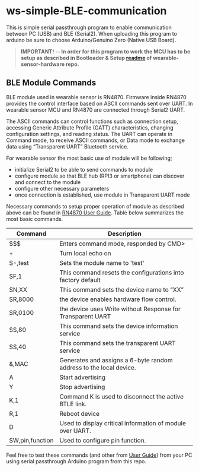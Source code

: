# ws-simple-BLE-communication

This is simple serial passthrough program to enable communication between PC (USB) and BLE (Serial2). When uploading this program to arduino be sure to choose Arduino/Genuino Zero (Native USB Board).

>**IMPORTANT! -- In order for this program to work the MCU has to be setup as described in Bootloader & Setup [readme](https://github.com/inovatink/wearable-sensor-hardware/tree/master/Bootloader%20%26%20Setup) of wearable-sensor-hardware repo.**

## BLE Module Commands

BLE module used in wearable sensor is RN4870. Firmware inside RN4870 provides the control interface based on ASCII commands sent over
UART. In wearable sensor MCU and RN4870 are connected through Serial2 UART.

The ASCII commands can control functions such as connection setup, accessing Generic Attribute Profile (GATT) characteristics, changing
configuration settings, and reading status. The UART can operate in Command mode, to receive ASCII commands, or Data mode to exchange data using “Transparent UART” Bluetooth service.

For wearable sensor the most basic use of module will be following;
* initialize Serial2 to be able to send commands to module
* configure module so that BLE hub (RPI3 or smartphone) can discover and connect to the module
* configure other necessary parameters
* once connection is established, use module in Transparent UART mode

Necessary commands to setup proper operation of module as described above can be found in [RN4870 User Guide](http://ww1.microchip.com/downloads/en/DeviceDoc/50002466B.pdf). Table below summarizes the most basic commands.

| Command         | Description|
| ----------------|-------------|
|$$$			        | Enters command mode, responded by CMD>
|+				        | Turn local echo on
|S-,test      	  | Sets the module name to 'test'
|SF,1			        | This command resets the configurations into factory default
|SN,XX			      | This command sets the device name to “XX”
|SR,8000		      | the device enables hardware flow control.
|SR,0100		      | the device uses Write without Response for Transparent UART
|SS,80			      | This command sets the device information service
|SS,40			      | This command sets the transparent UART service
|&,MAC			      | Generates and assigns a 6-byte random address to the local device. 
|A				        | Start advertising
|Y				        | Stop advertising
|K,1			        | Command K is used to disconnect the active BTLE link. 
|R,1			        | Reboot device
|D				        | Used to display critical information of module over UART.
|SW,pin,function	| Used to configure pin function.


Feel free to test these commands (and other from [User Guide](http://ww1.microchip.com/downloads/en/DeviceDoc/50002466B.pdf)) from your PC using serial passthrough Arduino program from this repo.
